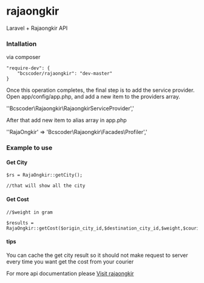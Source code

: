 rajaongkir
==========

Laravel + Rajaongkir API

### Intallation
via composer 

```
"require-dev": {
    "bcscoder/rajaongkir": "dev-master"
}
```

Once this operation completes, the final step is to add the service provider. Open app/config/app.php, and add a new item to the providers array.

''Bcscoder\Rajaongkir\RajaongkirServiceProvider','

After that add new item to alias array in app.php

''RajaOngkir' => 'Bcscoder\Rajaongkir\Facades\Profiler','

### Example to use

#### Get City

```
$rs = RajaOngkir::getCity();

//that will show all the city
```

#### Get Cost

```
//$weight in gram

$results = RajaOngkir::getCost($origin_city_id,$destination_city_id,$weight,$courier);
```

#### tips
You can cache the get city result so it should not make request to server every time you want get the cost from your courier

For more api documentation please  [Visit rajaongkir](rajaongkir.com/dokumentasi)

